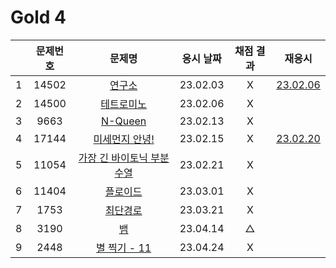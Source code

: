 # Gold 4

|     | 문제번호 |                  문제명                  | 응시 날짜 | 채점 결과 |            재응시             |
| :-: | :------: | :--------------------------------------: | :-------: | :-------: | :---------------------------: |
|  1  |  14502   |           [연구소](./14502.js)           | 23.02.03  |     X     | [23.02.06](./replay/14502.js) |
|  2  |  14500   |         [테트로미노](./14500.js)         | 23.02.06  |     X     |
|  3  |   9663   |           [N-Queen](./9663.js)           | 23.02.13  |     X     |
|  4  |  17144   |       [미세먼지 안녕!](./17144.js)       | 23.02.15  |     X     | [23.02.20](./replay/17144.js) |
|  5  |  11054   | [가장 긴 바이토닉 부분 수열](./11054.js) | 23.02.21  |     X     |
|  6  |  11404   |          [플로이드](./11404.js)          | 23.03.01  |     X     |
|  7  |   1753   |          [최단경로](./1753.js)           | 23.03.21  |     X     |
|  8  |   3190   |             [뱀](./3190.js)              | 23.04.14  |     △     |
|  9  |   2448   |        [별 찍기 - 11](./2448.js)         | 23.04.24  |     X     |
